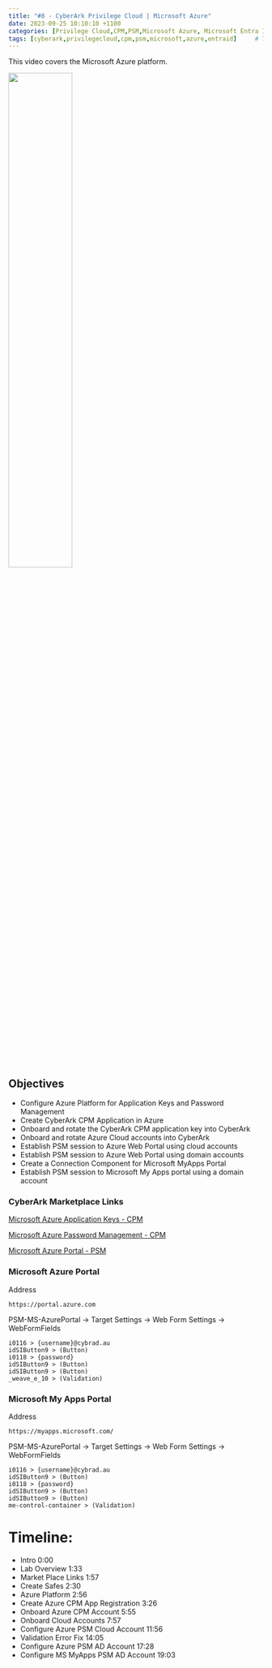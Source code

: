 ```yaml
---
title: "#8 - CyberArk Privilege Cloud | Microsoft Azure"
date: 2023-09-25 10:10:10 +1100
categories: [Privilege Cloud,CPM,PSM,Microsoft Azure, Microsoft Entra ID]
tags: [cyberark,privilegecloud,cpm,psm,microsoft,azure,entraid]     # TAG names should always be lowercase
---
```


This video covers the Microsoft Azure platform.

[<img src="https://i.ytimg.com/vi/bjHjosRtQ7s/maxresdefault.jpg" width="50%">](https://www.youtube.com/watch?v=bjHjosRtQ7s)
## Objectives
- Configure Azure Platform for Application Keys and Password Management
- Create CyberArk CPM Application in Azure
- Onboard and rotate the CyberArk CPM application key into CyberArk
- Onboard and rotate Azure Cloud accounts into CyberArk
- Establish PSM session to Azure Web Portal using cloud accounts
- Establish PSM session to Azure Web Portal using domain accounts
- Create a Connection Component for Microsoft MyApps Portal
- Establish PSM session to Microsoft My Apps portal using a domain account

### CyberArk Marketplace Links
[Microsoft Azure Application Keys - CPM](https://cyberark.my.site.com/mplace/s/#a3550000000EiBdAAK-a3950000000jjUDAAY)

[Microsoft Azure Password Management - CPM](https://cyberark.my.site.com/mplace/s/#a3550000000EiBeAAK-a3950000000jjUEAAY)

[Microsoft Azure Portal - PSM](https://cyberark.my.site.com/mplace/s/#a3550000000EiBfAAK-a3950000000jjUFAAY)

### Microsoft Azure Portal
Address
```
https://portal.azure.com
```

PSM-MS-AzurePortal -> Target Settings -> Web Form Settings -> WebFormFields
```
i0116 > {username}@cybrad.au
idSIButton9 > (Button)
i0118 > {password}
idSIButton9 > (Button)
idSIButton9 > (Button)
_weave_e_10 > (Validation)
```

### Microsoft My Apps Portal
Address
```
https://myapps.microsoft.com/
```

PSM-MS-AzurePortal -> Target Settings -> Web Form Settings -> WebFormFields
```
i0116 > {username}@cybrad.au
idSIButton9 > (Button)
i0118 > {password}
idSIButton9 > (Button)
idSIButton9 > (Button)
me-control-container > (Validation)
```
# Timeline:
- Intro 0:00
- Lab Overview 1:33
- Market Place Links 1:57
- Create Safes 2:30
- Azure Platform 2:56
- Create Azure CPM App Registration  3:26
- Onboard Azure CPM Account 5:55
- Onboard Cloud Accounts 7:57
- Configure Azure PSM Cloud Account 11:56
- Validation Error Fix 14:05
- Configure Azure PSM AD Account 17:28
- Configure MS MyApps PSM AD Account 19:03